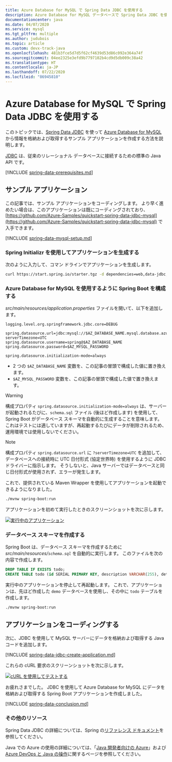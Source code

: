 ```yaml
---
title: Azure Database for MySQL で Spring Data JDBC を使用する
description: Azure Database for MySQL データベースで Spring Data JDBC を使用する方法を説明します。
documentationcenter: java
ms.date: 04/07/2020
ms.service: mysql
ms.tgt_pltfrm: multiple
ms.author: judubois
ms.topic: article
ms.custom: devx-track-java
ms.openlocfilehash: 481b3fce5d7d5f62cf4639d53d86c092e364a74f
ms.sourcegitcommit: 04ee2325e3efd9b7797102b4cd9d5db009c38a42
ms.translationtype: HT
ms.contentlocale: ja-JP
ms.lasthandoff: 07/22/2020
ms.locfileid: "86945810"
---
```

# <a name="use-spring-data-jdbc-with-azure-database-for-mysql"></a>Azure Database for MySQL で Spring Data JDBC を使用する

このトピックでは、[Spring Data JDBC](https://spring.io/projects/spring-data-jdbc) を使って [Azure Database for MySQL](https://docs.microsoft.com/azure/mysql/) から情報を格納および取得するサンプル アプリケーションを作成する方法を説明します。

[JDBC](https://jcp.org/en/jsr/detail?id=221) は、従来のリレーショナル データベースに接続するための標準の Java API です。

[!INCLUDE [spring-data-prerequisites.md](includes/spring-data-prerequisites.md)]

## <a name="sample-application"></a>サンプル アプリケーション

この記事では、サンプル アプリケーションをコーディングします。 より早く進めたい場合は、このアプリケーションは既にコーディングされており、[https://github.com/Azure-Samples/quickstart-spring-data-jdbc-mysql](https://github.com/Azure-Samples/quickstart-spring-data-jdbc-mysql) で入手できます。

[!INCLUDE [spring-data-mysql-setup.md](includes/spring-data-mysql-setup.md)]

### <a name="generate-the-application-by-using-spring-initializr"></a>Spring Initializr を使用してアプリケーションを生成する

次のように入力して、コマン ドラインでアプリケーションを生成します。

```bash
curl https://start.spring.io/starter.tgz -d dependencies=web,data-jdbc,mysql -d baseDir=azure-database-workshop -d bootVersion=2.3.1.RELEASE -d javaVersion=8 | tar -xzvf -
```

### <a name="configure-spring-boot-to-use-azure-database-for-mysql"></a>Azure Database for MySQL を使用するように Spring Boot を構成する

*src/main/resources/application.properties* ファイルを開いて、以下を追加します。

```properties
logging.level.org.springframework.jdbc.core=DEBUG

spring.datasource.url=jdbc:mysql://$AZ_DATABASE_NAME.mysql.database.azure.com:3306/demo?serverTimezone=UTC
spring.datasource.username=spring@$AZ_DATABASE_NAME
spring.datasource.password=$AZ_MYSQL_PASSWORD

spring.datasource.initialization-mode=always
```

- 2 つの `$AZ_DATABASE_NAME` 変数を、この記事の冒頭で構成した値に置き換えます。
- `$AZ_MYSQL_PASSWORD` 変数を、この記事の冒頭で構成した値で置き換えます。

> [!WARNING]
> 構成プロパティ `spring.datasource.initialization-mode=always` は、サーバーが起動されるたびに、`schema.sql` ファイル (後ほど作成します) を使用して、Spring Boot がデータベース スキーマを自動的に生成することを意味します。 これはテストには適していますが、再起動するたびにデータが削除されるため、運用環境では使用しないでください。

> [!NOTE]
> 構成プロパティ `spring.datasource.url` に `?serverTimezone=UTC` を追加して、データベースへの接続時に UTC 日付形式 (協定世界時) を使用するように JDBC ドライバーに指示します。 そうしないと、Java サーバーではデータベースと同じ日付形式が使用されず、エラーが発生します。

これで、提供されている Maven Wrapper を使用してアプリケーションを起動できるようになりました。

```bash
./mvnw spring-boot:run
```

アプリケーションを初めて実行したときのスクリーンショットを次に示します。

[![実行中のアプリケーション](media/configure-spring-data-jdbc-with-azure-mysql/create-mysql-01.png)](media/configure-spring-data-jdbc-with-azure-mysql/create-mysql-01.png#lightbox)

### <a name="create-the-database-schema"></a>データベース スキーマを作成する

Spring Boot は、データベース スキーマを作成するために *src/main/resources/`schema.sql`* を自動的に実行します。 このファイルを次の内容で作成します。

```sql
DROP TABLE IF EXISTS todo;
CREATE TABLE todo (id SERIAL PRIMARY KEY, description VARCHAR(255), details VARCHAR(4096), done BOOLEAN);
```

実行中のアプリケーションを停止して再起動します。 これで、アプリケーションは、先ほど作成した `demo` データベースを使用し、その中に `todo` テーブルを作成します。

```bash
./mvnw spring-boot:run
```

## <a name="code-the-application"></a>アプリケーションをコーディングする

次に、JDBC を使用して MySQL サーバーにデータを格納および取得する Java コードを追加します。

[!INCLUDE [spring-data-jdbc-create-application.md](includes/spring-data-jdbc-create-application.md)]

これらの cURL 要求のスクリーンショットを次に示します。

[![cURL を使用してテストする](media/configure-spring-data-jdbc-with-azure-mysql/create-mysql-02.png)](media/configure-spring-data-jdbc-with-azure-mysql/create-mysql-02.png#lightbox)

お疲れさまでした。 JDBC を使用して Azure Database for MySQL にデータを格納および取得する Spring Boot アプリケーションを作成しました。

[!INCLUDE [spring-data-conclusion.md](includes/spring-data-conclusion.md)]

### <a name="additional-resources"></a>その他のリソース

Spring Data JDBC の詳細については、Spring の[リファレンス ドキュメント](https://docs.spring.io/spring-data/jdbc/docs/current/reference/html/#reference)を参照してください。

Java での Azure の使用の詳細については、「[Java 開発者向けの Azure](/azure/developer/java/)」および [Azure DevOps と Java の操作](/azure/devops/)に関するページを参照してください。
